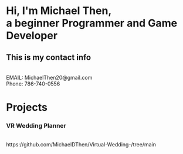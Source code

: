 <h1>Hi, I'm Michael Then, 
<br>a beginner Programmer and Game Developer
<h2> This is my contact info</h2>
<br> EMAIL: MichaelThen20@gmail.com 
<br>Phone: 786-740-0556</h3>

<h1> Projects
  <h3> VR Wedding Planner</h3>
<br> https://github.com/MichaelDThen/Virtual-Wedding-/tree/main
